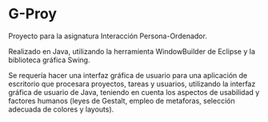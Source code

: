 # G-Proy

Proyecto para la asignatura Interacción Persona-Ordenador.

Realizado en Java, utilizando la herramienta WindowBuilder de Eclipse y la biblioteca gráfica Swing.

Se requería hacer una interfaz gráfica de usuario para una aplicación de escritorio que procesara proyectos, tareas y usuarios, utilizando la interfaz gráfica de usuario de Java, teniendo en cuenta los aspectos de usabilidad y factores humanos (leyes de Gestalt, empleo de metaforas, selección adecuada de colores y layouts).


